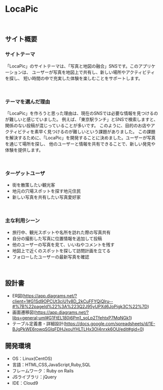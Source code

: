 # LocaPic
​
## サイト概要
### サイトテーマ
「LocaPic」のサイトテーマは、「写真と地図の融合」SNSです。このアプリケーションは、
ユーザーが写真を地図上で共有し、新しい場所やアクティビティを探し、
短い時間の中で充実した体験を楽しむことをサポートします。


​
### テーマを選んだ理由
「LocaPic」を作ろうと思った理由は、現在のSNSでは必要な情報を見つけるのが難しいと感じていました。
 例えば、「東京駅ランチ」とSNSで検索しますと、関係のない投稿が混じっていることが多いです。
 このように、目的のお店やアクティビティを素早く見つけるのが難しいという課題がありました。
 この課題を解決するために、「LocaPic」を開発することに決めました。ユーザーが写真を通じて場所を探し、
 他のユーザーと情報を共有できることで、新しい発見や体験を提供します。

​
### ターゲットユーザ
* 街を散策したい観光客
* 地元の穴場スポットを探す地元住民
* 新しい写真を共有したい写真愛好家


​
### 主な利用シーン
* 旅行中、観光スポットや名所を訪れた際の写真共有
* 自分の撮影した写真に位置情報を追加して投稿
* 他のユーザーの写真を見て、いいねやコメントを残す
* 地図上で近くのスポットを探して訪問計画を立てる
* フォローしたユーザーの最新写真を確認

​
## 設計書
<!--テーマを設定・提出する時点では不要です-->
- ER図(https://app.diagrams.net/?client=1#G1Sd9OPCUt3ciU1y8D_2kCuFFYQiQlru--#%7B%22pageId%22%3A%223Q2J95yUPXd6JoPigk3C%22%7D)
- 画面遷移図(https://app.diagrams.net/?libs=general;uml#G1FtEL180j6Pm1_soLp2TfehtxP7MqNGk1)
- テーブル定義書・詳細設計(https://docs.google.com/spreadsheets/d/1E-BJgPkWE6rowqSGlqFDHJxouYHLTLHx3OI4nrxk6OU/edit#gid=0)
## 開発環境
- OS：Linux(CentOS)
- 言語：HTML,CSS,JavaScript,Ruby,SQL
- フレームワーク：Ruby on Rails
- JSライブラリ：jQuery
- IDE：Cloud9
​
<!--## 使用素材-->
<!--- 外部サービスの画像素材・音声素材を使用した場合は、必ずサービス名とURLを明記してください。-->
<!--- アプリケーションの実装に使用したgem/bootstrapのリファレンスなどの記載は不要です。-->
<!--- 使用しない場合は、使用素材の項目をREADMEから削除してください。-->
<!--折りたたむ-->